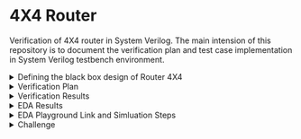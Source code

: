 # 4X4 Router
Verification of 4X4 router in System Verilog. The main intension of this repository is to document the verification plan and test case implementation in System Verilog testbench environment.

<details>
  <summary> Defining the black box design of Router 4X4 </summary>

  #### Router 4X4 is a switch, which can transfer a series of packets from source ports to the destination ports 
  
  <li> Note :: This DUT is not synthesizable, it is only designed for verification practices. The design has control & status registers </li>

  <li> Input Ports : clk, reset, sa1, sa2, sa3, sa4, sa1_valid, sa2_valid, sa3_valid, sa4_valid </li>

  <li> Output Ports : da1, da2, da3, da4, da1_valid, da2_valid, da3_valid, da4_valid </li>

  #### Black Box Design

  ![image](https://github.com/lmadem/4X4-Router/assets/93139766/b17d4f5a-5f71-459c-b057-f427bcd7fe37)


  #### Packet Format

  ![image](https://github.com/lmadem/1X1-Router-/assets/93139766/7fff2584-70f0-4da7-ac12-d0b45958d596)

  <li> Minimum packet length is 12 bytes and max is 2000 bytes </li>
  <li> RTL(router) accepts 8-bits per clock </li>
  <li> inp_valid indicates start/end of packet at the source port </li>
  <li> outp_valid indicates start/end of packet at the destination port </li>  
  
  #### I/O Pins

  ![image](https://github.com/lmadem/4X4-Router/assets/93139766/9e6a135e-fd50-4c93-9222-af9b49fcc1f8)


  #### pins to access Control Registers

  ![image](https://github.com/lmadem/1X1-Router-/assets/93139766/85085177-f3a3-4f23-b4f1-3c7958c807b9)

  #### Control Registers
  
  ![image](https://github.com/lmadem/1X1-Router-/assets/93139766/c2dda49e-ffbf-4f2b-9a99-243d69e2078d)


  #### Status Registers

  ![image](https://github.com/lmadem/4X4-Router/assets/93139766/0693cf5e-54d7-40f9-a6c7-955a65264756)

  <li> Apart from the above mentioned status registers, the DUT has other status registers. Please look into the "router.sv" file for further information </li>
  <li> This router 4X4 is designed in system verilog. Please check out the file "router.sv" </li>
  
</details>

<details>
  <summary> Verification Plan </summary>

  #### The verification plan for Router 4X4 

  <li> The idea is to build a robust verification environment in system verilog which can handle various testcases. The testcases has basic functionality checks, functional coverage hits, covering corner cases, erroneous cases, and error-injection checks</li>

  #### Test Plan


</details>

<details>
  <summary> Verification Results </summary>

   <li> Built a robust verification environment in System Verilog and implemented all the testcases as per the testplan. The SV testbench verification environment consists of header class, packet class, generator class, multiple drivers, Monitors, and scoreboard class, environment class, base_test class, test classes, program block, top module, interface and the design </li>

   <li> This environment will be able to drive one testcase per simulation </li>

   #### Test Plan Status
  

</details>
<details>
  <summary> EDA Results </summary>
  
   #### Base_Test EDA Result



   #### New_Test1 EDA Result


   #### New_Test2 EDA Result



   #### New_Test3 EDA Result

 

   #### New_Test4 EDA Result



   #### New_Test5 EDA Result



   #### New_Test6 EDA Result



   #### New_Test7 EDA Result



   #### New_Test8 EDA Result



   #### New_Test9 EDA Result



   #### New_Test10 EDA Result



</details>
</details>

<details>
  <summary> EDA Playground Link and Simluation Steps </summary>

  #### EDA Playground Link

  ```bash
https://www.edaplayground.com/x/Miur
  ```

  #### Verification Standards

  <li> Constrained random stimulus, robust generator, multiple drivers, multiple monitors, Out-of-order scoreboard, coverage component and environment </li>

  #### Simulation Steps
  
  <details>
    <summary> SV Environment </summary>

##### Step 1 : UnComment "top.sv", "interface.sv", and "program_test.sv"(lines 3,4,5) in testbench.sv file 

##### Step 2 : To run individual tests, please look into the above attached screenshots in EDA Results

  </details>
</details>

<details>
  <summary>Challenge</summary>

#### The error-injection and erroneous cases 
<li> The simulation environment is hanging and going into a forever loop. It is because the run() task of driver, imonitor and omonitor components run forever, the output monitor block will end up in a forever loop when the stimulus is error-injected or erroneous </li>
<li> Here, the design has status registers and it became easy to test error-injection and erroneous testcases </li>
<li> But in general, the mechanism to control the simulation environment in an organized way even for error-injection and erroneous cases are bit tricky</li>
<li> The solution would be using UVM, as it has objections and timeouts </li>
<li> Reference link for the above problem : https://verificationacademy.com/forums/t/how-to-stop-a-simulation-in-a-controlled-way/35064 </li>


</details>


